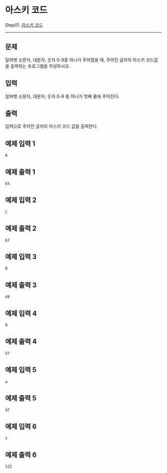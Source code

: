# 아스키 코드
Step01. [아스키 코드](https://www.acmicpc.net/problem/11654)

---

## 문제

알파벳 소문자, 대문자, 숫자 0-9중 하나가 주어졌을 때, 주어진 글자의 아스키 코드값을 출력하는 프로그램을 작성하시오.

## 입력

알파벳 소문자, 대문자, 숫자 0-9 중 하나가 첫째 줄에 주어진다.

## 출력

입력으로 주어진 글자의 아스키 코드 값을 출력한다.

## 예제 입력 1 

```
A
```

## 예제 출력 1 

```
65
```

## 예제 입력 2 

```
C
```

## 예제 출력 2 

```
67
```

## 예제 입력 3 

```
0
```

## 예제 출력 3 

```
48
```

## 예제 입력 4 

```
9
```

## 예제 출력 4 

```
57
```

## 예제 입력 5 

```
a
```

## 예제 출력 5 

```
97
```

## 예제 입력 6 

```
z
```

## 예제 출력 6 

```
122
```


